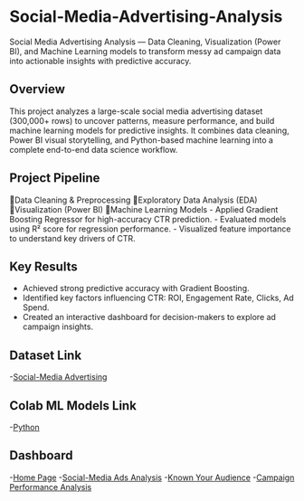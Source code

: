 # Social-Media-Advertising-Analysis
Social Media Advertising Analysis — Data Cleaning, Visualization (Power BI), and Machine Learning models to transform messy ad campaign data into actionable insights with predictive accuracy.

## Overview
This project analyzes a large-scale social media advertising dataset (300,000+ rows) to uncover patterns, measure performance, and build machine learning models for predictive insights.
It combines data cleaning, Power BI visual storytelling, and Python-based machine learning into a complete end-to-end data science workflow.

## Project Pipeline
🔹Data Cleaning & Preprocessing
🔹Exploratory Data Analysis (EDA)
🔹Visualization (Power BI)
🔹Machine Learning Models
      - Applied Gradient Boosting Regressor for high-accuracy CTR prediction.
      - Evaluated models using R² score for regression performance.
      - Visualized feature importance to understand key drivers of CTR.

## Key Results
- Achieved strong predictive accuracy with Gradient Boosting.
- Identified key factors influencing CTR: ROI, Engagement Rate, Clicks, Ad Spend.
- Created an interactive dashboard for decision-makers to explore ad campaign insights.

## Dataset Link
-<a href="https://www.kaggle.com/datasets/jsonk11/social-media-advertising-dataset">Social-Media Advertising</a>

## Colab ML Models Link
-<a href="https://github.com/Aya-Osamaa/Social-Media-Advertising-Analysis/blob/main/social.ipynb">Python</a>


## Dashboard
-<a href="https://github.com/Aya-Osamaa/Social-Media-Advertising-Analysis/blob/main/Screenshot%202025-08-12%20195846.png">Home Page</a>
-<a href="https://github.com/Aya-Osamaa/Social-Media-Advertising-Analysis/blob/main/Screenshot%202025-08-12%20195901.png">Social-Media Ads Analysis</a>
-<a href="https://github.com/Aya-Osamaa/Social-Media-Advertising-Analysis/blob/main/Screenshot%202025-08-12%20195915.png">Known Your Audience</a>
-<a href="https://github.com/Aya-Osamaa/Social-Media-Advertising-Analysis/blob/main/Screenshot%202025-08-12%20195928.png">Campaign Performance Analysis</a>

